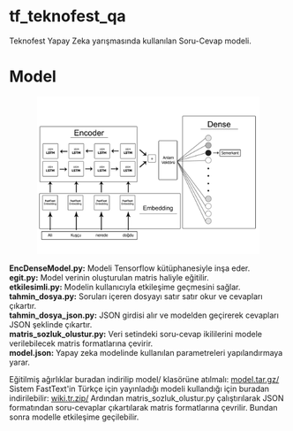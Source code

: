 # tf_teknofest_qa
Teknofest Yapay Zeka yarışmasında kullanılan Soru-Cevap modeli.

# Model
<p align="center">
<img width="80%" src="img/diyagram.jpg" />
</p align="center">

<b>EncDenseModel.py:</b> Modeli Tensorflow kütüphanesiyle inşa eder.<br>
<b>egit.py:</b> Model verinin oluşturulan matris haliyle eğitilir.<br>
<b>etkilesimli.py:</b> Modelin kullanıcıyla etkileşime geçmesini sağlar.<br>
<b>tahmin_dosya.py:</b> Soruları içeren dosyayı satır satır okur ve cevapları çıkartır.<br>
<b>tahmin_dosya_json.py:</b> JSON girdisi alır ve modelden geçirerek cevapları JSON şeklinde çıkartır.<br>
<b>matris_sozluk_olustur.py:</b> Veri setindeki soru-cevap ikililerini modele verilebilecek matris formatlarına çevirir.<br>
<b>model.json:</b> Yapay zeka modelinde kullanılan parametreleri yapılandırmaya yarar.<br>

Eğitilmiş ağırlıklar buradan indirilip model/ klasörüne atılmalı: <a href="https://drive.google.com/file/d/10OLvPVGFnJXW6k1HWNtIkOSjf_uDq5cQ/view">model.tar.gz/</a>
Sistem FastText'in Türkçe için yayınladığı modeli kullandığı için buradan indirilebilir: <a href="https://s3-us-west-1.amazonaws.com/fasttext-vectors/wiki.tr.zip">wiki.tr.zip/</a>
Ardından matris_sozluk_olustur.py çalıştırılarak JSON formatından soru-cevaplar çıkartılarak matris formatlarına çevrilir.
Bundan sonra modelle etkileşime geçilebilir.
